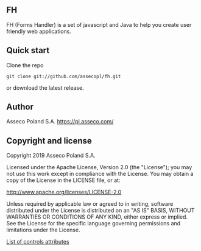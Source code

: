 ## FH
FH (Forms Handler) is a set of javascript and Java to help you create user friendly web applications.  


## Quick start
Clone the repo 
```
git clone git://github.com/assecopl/fh.git
```
or download the latest release.


## Author
Asseco Poland S.A.
https://pl.asseco.com/


## Copyright and license
Copyright 2019 Asseco Poland S.A.

Licensed under the Apache License, Version 2.0 (the "License"); you may not use this work except in compliance with the License. You may obtain a copy of the License in the LICENSE file, or at:

http://www.apache.org/licenses/LICENSE-2.0

Unless required by applicable law or agreed to in writing, software distributed under the License is distributed on an "AS IS" BASIS, WITHOUT WARRANTIES OR CONDITIONS OF ANY KIND, either express or implied. See the License for the specific language governing permissions and limitations under the License.

[List of controls attributes](fh\documentation\ListControls.md) 